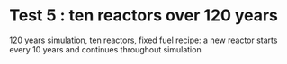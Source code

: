 Test 5 : ten reactors over 120 years
=============================================

120 years simulation, ten reactors, fixed fuel recipe: a new reactor starts every 10 years and continues throughout simulation
